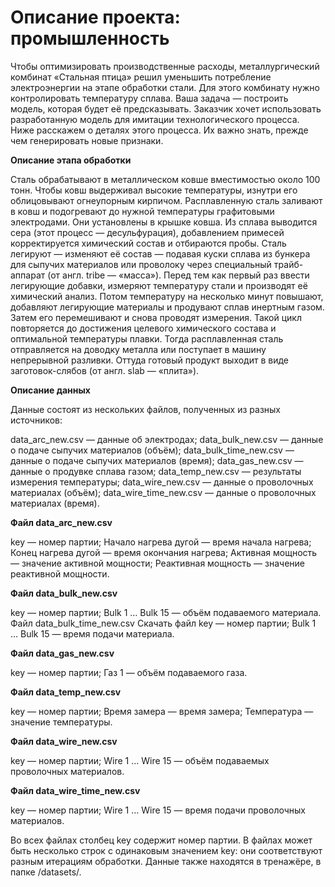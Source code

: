 # Описание проекта: промышленность

Чтобы оптимизировать производственные расходы, металлургический комбинат «Стальная птица» решил уменьшить потребление электроэнергии на этапе обработки стали. Для этого комбинату нужно контролировать температуру сплава. Ваша задача — построить модель, которая будет её предсказывать. 
Заказчик хочет использовать разработанную модель для имитации технологического процесса. Ниже расскажем о деталях этого процесса. Их важно знать, прежде чем генерировать новые признаки.

**Описание этапа обработки**

Сталь обрабатывают в металлическом ковше вместимостью около 100 тонн. Чтобы ковш выдерживал высокие температуры, изнутри его облицовывают огнеупорным кирпичом. Расплавленную сталь заливают в ковш и подогревают до нужной температуры графитовыми электродами. Они установлены в крышке ковша. 
Из сплава выводится сера (этот процесс — десульфурация), добавлением примесей корректируется химический состав и отбираются пробы. Сталь легируют — изменяют её состав — подавая куски сплава из бункера для сыпучих материалов или проволоку через специальный трайб-аппарат (от англ. tribe — «масса»).
Перед тем как первый раз ввести легирующие добавки, измеряют температуру стали и производят её химический анализ. Потом температуру на несколько минут повышают, добавляют легирующие материалы и продувают сплав инертным газом. Затем его перемешивают и снова проводят измерения. Такой цикл повторяется до достижения целевого химического состава и оптимальной температуры плавки.
Тогда расплавленная сталь отправляется на доводку металла или поступает в машину непрерывной разливки. Оттуда готовый продукт выходит в виде заготовок-слябов (от англ. slab — «плита»).

**Описание данных**

Данные состоят из нескольких файлов, полученных из разных источников:

data_arc_new.csv — данные об электродах;
data_bulk_new.csv — данные о подаче сыпучих материалов (объём);
data_bulk_time_new.csv — данные о подаче сыпучих материалов (время);
data_gas_new.csv — данные о продувке сплава газом;
data_temp_new.csv — результаты измерения температуры;
data_wire_new.csv — данные о проволочных материалах (объём);
data_wire_time_new.csv — данные о проволочных материалах (время).

**Файл data_arc_new.csv**

key — номер партии;
Начало нагрева дугой — время начала нагрева;
Конец нагрева дугой — время окончания нагрева;
Активная мощность — значение активной мощности;
Реактивная мощность — значение реактивной мощности.

**Файл data_bulk_new.csv**

key — номер партии;
Bulk 1 … Bulk 15 — объём подаваемого материала.
Файл data_bulk_time_new.csv
Скачать файл
key — номер партии;
Bulk 1 … Bulk 15 — время подачи материала.

**Файл data_gas_new.csv**

key — номер партии;
Газ 1 — объём подаваемого газа.

**Файл data_temp_new.csv**

key — номер партии;
Время замера — время замера;
Температура — значение температуры.

**Файл data_wire_new.csv**

key — номер партии;
Wire 1 … Wire 15 — объём подаваемых проволочных материалов.

**Файл data_wire_time_new.csv**

key — номер партии;
Wire 1 … Wire 15 — время подачи проволочных материалов.

Во всех файлах столбец key содержит номер партии. В файлах может быть несколько строк с одинаковым значением key: они соответствуют разным итерациям обработки.
Данные также находятся в тренажёре, в папке /datasets/.
